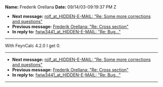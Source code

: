 **Name:** Frederik Orellana
**Date:** 09/14/03-09:19:37 PM Z

  - **Next message:** [rolf_at_HIDDEN-E-MAIL: "Re: Some more corrections and
    questions"](0163.html)
  - **Previous message:** [Frederik Orellana: "Re: Cross
    section"](0161.html)
  - **In reply to:** [fwiw3441_at_HIDDEN-E-MAIL: "Re:
    Bug..."](0147.html)

-----

With FeynCalc 4.2.0 I get 0.  

-----

  - **Next message:** [rolf_at_HIDDEN-E-MAIL: "Re: Some more corrections and
    questions"](0163.html)
  - **Previous message:** [Frederik Orellana: "Re: Cross
    section"](0161.html)
  - **In reply to:** [fwiw3441_at_HIDDEN-E-MAIL: "Re:
    Bug..."](0147.html)

-----

